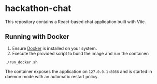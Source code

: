 # hackathon-chat

This repository contains a React-based chat application built with Vite.

## Running with Docker

1. Ensure [Docker](https://www.docker.com/) is installed on your system.
2. Execute the provided script to build the image and run the container:

```bash
./run_docker.sh
```

The container exposes the application on `127.0.0.1:8086` and is started in daemon mode with an automatic restart policy.

